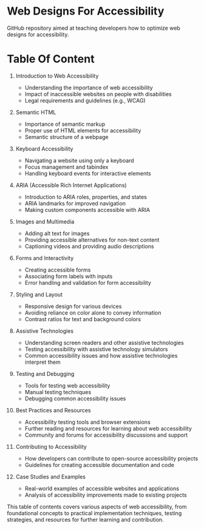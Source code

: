 # Web Designs For Accessibility

GitHub repository aimed at teaching developers how to optimize web designs for accessibility.

# Table Of Content

1. Introduction to Web Accessibility
   - Understanding the importance of web accessibility
   - Impact of inaccessible websites on people with disabilities
   - Legal requirements and guidelines (e.g., WCAG)

2. Semantic HTML
   - Importance of semantic markup
   - Proper use of HTML elements for accessibility
   - Semantic structure of a webpage

3. Keyboard Accessibility
   - Navigating a website using only a keyboard
   - Focus management and tabindex
   - Handling keyboard events for interactive elements

4. ARIA (Accessible Rich Internet Applications)
   - Introduction to ARIA roles, properties, and states
   - ARIA landmarks for improved navigation
   - Making custom components accessible with ARIA

5. Images and Multimedia
   - Adding alt text for images
   - Providing accessible alternatives for non-text content
   - Captioning videos and providing audio descriptions

6. Forms and Interactivity
   - Creating accessible forms
   - Associating form labels with inputs
   - Error handling and validation for form accessibility

7. Styling and Layout
   - Responsive design for various devices
   - Avoiding reliance on color alone to convey information
   - Contrast ratios for text and background colors

8. Assistive Technologies
   - Understanding screen readers and other assistive technologies
   - Testing accessibility with assistive technology simulators
   - Common accessibility issues and how assistive technologies interpret them

9. Testing and Debugging
   - Tools for testing web accessibility
   - Manual testing techniques
   - Debugging common accessibility issues

10. Best Practices and Resources
    - Accessibility testing tools and browser extensions
    - Further reading and resources for learning about web accessibility
    - Community and forums for accessibility discussions and support

11. Contributing to Accessibility
    - How developers can contribute to open-source accessibility projects
    - Guidelines for creating accessible documentation and code

12. Case Studies and Examples
    - Real-world examples of accessible websites and applications
    - Analysis of accessibility improvements made to existing projects

This table of contents covers various aspects of web accessibility, from foundational concepts to practical implementation techniques, testing strategies, and resources for further learning and contribution.
